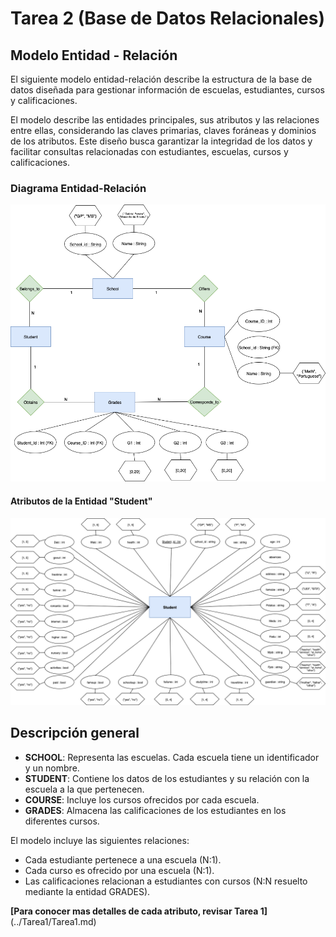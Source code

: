 # Tarea 2 (Base de Datos Relacionales)

## Modelo Entidad - Relación

El siguiente modelo entidad-relación describe la estructura de la base de datos diseñada para gestionar información de escuelas, estudiantes, cursos y calificaciones.

El modelo describe las entidades principales, sus atributos y las relaciones entre ellas, considerando las claves primarias, claves foráneas y dominios de los atributos. Este diseño busca garantizar la integridad de los datos y facilitar consultas relacionadas con estudiantes, escuelas, cursos y calificaciones.

### Diagrama Entidad-Relación

![Modelo ER Parte 1](MODELOER_P1.png)

#### Atributos de la Entidad "Student"

![Modelo ER Parte 2](MODELOER_P2.png)

## Descripción general

- **SCHOOL**: Representa las escuelas. Cada escuela tiene un identificador y un nombre.  
- **STUDENT**: Contiene los datos de los estudiantes y su relación con la escuela a la que pertenecen.  
- **COURSE**: Incluye los cursos ofrecidos por cada escuela.  
- **GRADES**: Almacena las calificaciones de los estudiantes en los diferentes cursos.

El modelo incluye las siguientes relaciones:
- Cada estudiante pertenece a una escuela (N:1).
- Cada curso es ofrecido por una escuela (N:1).
- Las calificaciones relacionan a estudiantes con cursos (N:N resuelto mediante la entidad GRADES).

**[Para conocer mas detalles de cada atributo, revisar Tarea 1]**(../Tarea1/Tarea1.md)